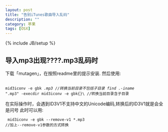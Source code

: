 ```yaml
---
layout: post
title: "告别iTunes歌曲导入乱码"
description: ""
category: 苹果
tags: [OSX]
---
```

{% include JB/setup %}

## 导入mp3出现????.mp3乱码时

下载「mutagen」，在按照readme里的提示安装.
然后使用:
        <pre><code>
        mid3iconv -e gbk *.mp3 //转换当前目录不包括子目录
        find .-iname "*.mp3" -execdir mid3iconv -e gbk{}\ //转换当前目录含子目录
        </code></pre>
在实际操作时，会遇到ID3V1不支持中文的Unicode编码,转换后的ID3V1就是会全是问号
此时可以用:
        <pre><code>
        mid3iconv -e gbk --remove-v1 *.mp3 //加上--remove-v1参数的方式转换
        </code></pre>